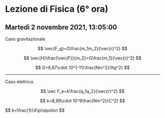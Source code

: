#  Lezione di Fisica (6° ora)
## Martedì 2 novembre 2021, 13:05:00

Caso gravitazionale

$$
\vec{F_g}=G\frac{m_1m_2}{\vec{r}^2}
$$

$$
\vec{H}\frac{\vec{F}}{m_2}=G\frac{m_1}{\vec{r}^2}
$$

$$
G=6,67\cdot 10^{-11}\frac{Nm^2}{Kg^2}
$$

---

Caso elettrico

$$
\vec F_e=k\frac{q_1q_2}{\vec{r}^2}
$$


$$
k=8,99\cdot 10^9\frac{Nm^2}{C^2}
$$

$$
k=\frac{1}{4\pi\epsilon
$$
<!--stackedit_data:
eyJoaXN0b3J5IjpbMjE0NTY3Mzk1OV19
-->